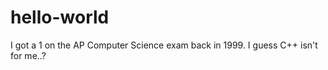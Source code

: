 hello-world
===========

I got a 1 on the AP Computer Science exam back in 1999. I guess C++ isn't for me..?
